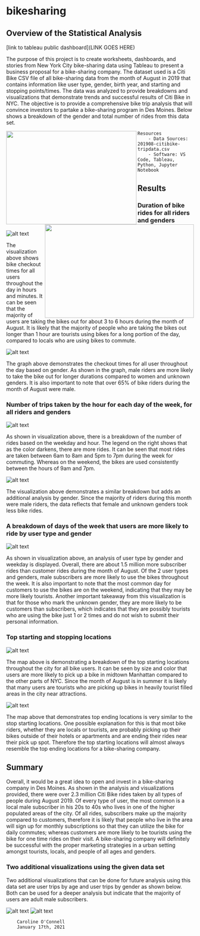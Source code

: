 # bikesharing

## Overview of the Statistical Analysis

[link to tableau public dashboard](LINK GOES HERE)

The purpose of this project is to create worksheets, dashboards, and stories from New York City bike-sharing data using Tableau to present a business proposal for a bike-sharing company. The dataset used is a Citi Bike CSV file of all bike-sharing data from the month of August in 2019 that contains information like user type, gender, birth year, and starting and stopping points/times. The data was analyzed to provide breakdowns and visualizations that demonstrate trends and successful results of Citi Bike in NYC. The objective is to provide a comprehensive bike trip analysis that will convince investors to partake a bike-sharing program in Des Moines. Below shows a breakdown of the gender and total number of rides from this data set.

<a href="url"><img src="https://github.com/coconnell022/bikesharing/blob/main/Viz/Number%20of%20Rides.png?raw=true" align = "left" height = "250" width="350"></a>
<a href="url"><img src="https://github.com/coconnell022/bikesharing/blob/main/Viz/Gender%20Breakdown.png?raw=true" align = "right" height = "250" width="400"></a>



    Resources
        - Data Sources: 201908-citibike-tripdata.csv
        - Software: VS Code, Tableau, Python, Jupyter Notebook

## Results

### Duration of bike rides for all riders and genders

![alt text](https://github.com/coconnell022/bikesharing/blob/main/Viz/Checkout%20Times%20for%20Users.png?raw=true)

The visualization above shows bike checkout times for all users throughout the day in hours and minutes. It can be seen that the majority of users are taking the bikes out for about 3 to 6 hours during the month of August. It is likely that the majority of people who are taking the bikes out longer than 1 hour are tourists using bikes for a long portion of the day, compared to locals who are using bikes to commute. 

![alt text](https://github.com/coconnell022/bikesharing/blob/main/Viz/Checkout%20Times%20by%20Gender.png?raw=true)

The graph above demonstrates the checkout times for all user throughout the day based on gender. As shown in the graph, male riders are more likely to take the bike out for longer durations compared to women and unknown genders. It is also important to note that over 65% of bike riders during the month of August were male. 

### Number of trips taken by the hour for each day of the week, for all riders and genders

![alt text](https://github.com/coconnell022/bikesharing/blob/main/Viz/Trips%20by%20Weekday%20per%20Hour.png?raw=true)

As shown in visualization above, there is a breakdown of the number of rides based on the weekday and hour. The legend on the right shows that as the color darkens, there are more rides. It can be seen that most rides are taken between 6am to 8am and 5pm to 7pm during the week for commuting. Whereas on the weekend, the bikes are used consistently between the hours of 9am and 7pm. 

![alt text](https://github.com/coconnell022/bikesharing/blob/main/Viz/Trips%20by%20Gender%20(Weekday%20per%20Hour).png?raw=true)

The visualization above demonstrates a similar breakdown but adds an additional analysis by gender. Since the majority of riders during this month were male riders, the data reflects that female and unknown genders took less bike rides. 

### A breakdown of days of the week that users are more likely to ride by user type and gender

![alt text](https://github.com/coconnell022/bikesharing/blob/main/Viz/User%20Trips%20by%20Gender%20by%20Weekday.png?raw=true)

As shown in visualization above, an analysis of user type by gender and weekday is displayed. Overall, there are about 1.5 million more subscriber rides than customer rides during the month of August. Of the 2 user types and genders, male subscribers are more likely to use the bikes throughout the week. It is also important to note that the most common day for customers to use the bikes are on the weekend, indicating that they may be more likely tourists. Another important takeaway from this visualization is that for those who mark the unknown gender, they are more likely to be customers than subscribers, which indicates that they are possibly tourists who are using the bike just 1 or 2 times and do not wish to submit their personal information. 

### Top starting and stopping locations

![alt text](https://github.com/coconnell022/bikesharing/blob/main/Viz/Top%20Starting%20Locations.png?raw=true)

The map above is demonstrating a breakdown of the top starting locations throughout the city for all bike users. It can be seen by size and color that users are more likely to pick up a bike in midtown Manhattan compared to the other parts of NYC. Since the month of August is in summer it is likely that many users are tourists who are picking up bikes in heavily tourist filled areas in the city near attractions. 

![alt text](https://github.com/coconnell022/bikesharing/blob/main/Viz/Top%20Ending%20Locations.png?raw=true)

The map above that demonstrates top ending locations is very similar to the stop starting locations. One possible explanation for this is that most bike riders, whether they are locals or tourists, are probably picking up their bikes outside of their hotels or apartments and are ending their rides near their pick up spot. Therefore the top starting locations will almost always resemble the top ending locations for a bike-sharing company. 

## Summary

Overall, it would be a great idea to open and invest in a bike-sharing company in Des Moines. As shown in the analysis and visualizations provided, there were over 2.3 million Citi Bike rides taken by all types of people during August 2019. Of every type of user, the most common is a local male subscriber in his 20s to 40s who lives in one of the higher populated areas of the city. Of all rides, subscribers make up the majority compared to customers, therefore it is likely that people who live in the area will sign up for monthly subscriptions so that they can utilize the bike for daily commutes; whereas customers are more likely to be tourists using the bike for one time rides on their visit. A bike-sharing company will definitely be successful with the proper marketing strategies in a urban setting amongst tourists, locals, and people of all ages and genders. 

### Two additional visualizations using the given data set

Two additional visualizations that can be done for future analysis using this data set are user trips by age and user trips by gender as shown below. Both can be used for a deeper analysis but indicate that the majority of users are adult male subscribers.

![alt text](https://github.com/coconnell022/bikesharing/blob/main/Viz/User%20Trip%20by%20Age.png?raw=true)
![alt text](https://github.com/coconnell022/bikesharing/blob/main/Viz/User%20Trips%20by%20Gender.png?raw=true)


        Caroline O'Connell
        January 17th, 2021

